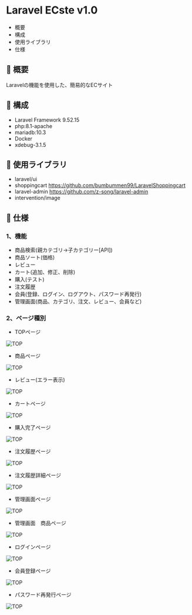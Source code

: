 # Laravel ECste v1.0

- 概要
- 構成
- 使用ライブラリ
- 仕様



## :green_book: 概要
Laravelの機能を使用した、簡易的なECサイト

## :green_book: 構成
- Laravel Framework 9.52.15
- php:8.1-apache
- mariadb:10.3
- Docker
- xdebug-3.1.5

## :green_book: 使用ライブラリ
- laravel/ui
- shoppingcart https://github.com/bumbummen99/LaravelShoppingcart
- laravel-admin https://github.com/z-song/laravel-admin
- intervention/image

## :green_book: 仕様
### 1、機能
- 商品検索(親カテゴリ→子カテゴリー[API])
- 商品ソート(価格)
- レビュー
- カート(追加、修正、削除)
- 購入(テスト)
- 注文履歴
- 会員(登録、ログイン、ログアウト、パスワード再発行)
- 管理画面(商品、カテゴリ、注文、レビュー、会員など)

### 2、ページ種別
- TOPページ

![TOP](https://user-images.githubusercontent.com/27414699/266756473-a40462c4-67f3-4cba-a7da-31c28304b57a.png)
  
- 商品ページ

![TOP](https://user-images.githubusercontent.com/27414699/266756544-f24464c0-e77a-486f-9e2d-a82f1dec2209.png)
- レビュー(エラー表示)

![TOP](https://user-images.githubusercontent.com/27414699/266756584-eef64ea0-c616-455b-83d5-736e99cd5aa8.png)
- カートページ

![TOP](https://user-images.githubusercontent.com/27414699/266756661-736f0c65-0174-4930-ab12-674550327eaa.png)
- 購入完了ページ

![TOP](https://user-images.githubusercontent.com/27414699/266756688-840bf14e-61ed-4dad-a9de-4686144edf5d.png)
- 注文履歴ページ

![TOP](https://user-images.githubusercontent.com/27414699/266756718-9fdee5ba-a2a3-499e-920c-092133a46527.png)
- 注文履歴詳細ページ

![TOP](https://user-images.githubusercontent.com/27414699/266756730-bce3196e-73a7-4685-864e-3acf09fb40a5.png)
- 管理画面ページ

![TOP](https://user-images.githubusercontent.com/27414699/266756773-31600f30-85c0-469f-90a3-0a5af93710a0.png)
- 管理画面　商品ページ

![TOP](https://user-images.githubusercontent.com/27414699/266756816-a9426ff4-a5eb-443b-a24d-a9314b571dd4.png)
- ログインページ

![TOP](https://user-images.githubusercontent.com/27414699/266756517-d4248ca4-4861-48c4-bbc1-9587b73f9179.png)
- 会員登録ページ

![TOP](https://user-images.githubusercontent.com/27414699/266756743-990563d2-75c0-4c20-9520-ac41020b2dfa.png)
- パスワード再発行ページ

![TOP](https://user-images.githubusercontent.com/27414699/266757394-0bc27d10-6cbf-43df-9d45-56e8b7876f27.png)


